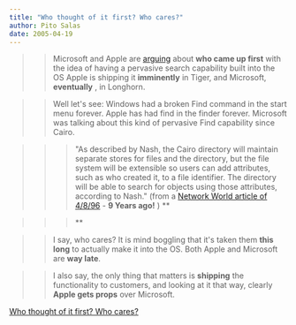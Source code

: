 ```yaml
---
title: "Who thought of it first? Who cares?"
author: Pito Salas
date: 2005-04-19
---
```



>>

>> Microsoft and Apple are
[arguing](<http://news.zdnet.com/2100-3513_22-5675681.html?tag=nl.e589>) about
**who came up first** with the idea of having a pervasive search capability
built into the OS Apple is shipping it **imminently** in Tiger, and Microsoft,
**eventually** , in Longhorn.

>>

>> Well let's see: Windows had a broken Find command in the start menu
forever. Apple has had find in the finder forever. Microsoft was talking about
this kind of pervasive Find capability since Cairo.

>>

>>> "As described by Nash, the Cairo directory will maintain separate stores
for files and the directory, but the file system will be extensible so users
can add attributes, such as who created it, to a file identifier. The
directory will be able to search for objects using those attributes, according
to Nash." (from a [Network World article of
4/8/96](<http://www.nwfusion.com/archive/1996/96-04-08micr-a.html>) - **9
Years ago!** ) **

>>>

>>> **

>>

>> I say, who cares? It is mind boggling that it's taken them **this long** to
actually make it into the OS. Both Apple and Microsoft are **way late**.

>>

>> I also say, the only thing that matters is **shipping** the functionality
to customers, and looking at it that way, clearly **Apple gets props** over
Microsoft.


[Who thought of it first? Who cares?](None)
